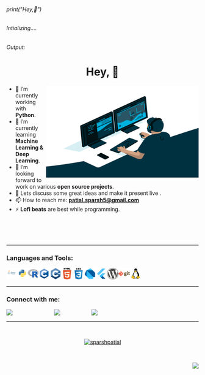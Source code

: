 ###### print("Hey,<coders/>👋")
###### Intializing....
###### Output:
###### <h1 align ="center"> Hey,<coders/> 👋</h1>

<a target="_blank">
  <img align="right" height="240" width="400" alt="GIF" src="https://github.com/sparshpatial/sparshpatial/blob/main/git.gif">
</a>

- 🔭 I’m currently working with <b>Python</b>.
- 🌱 I’m currently learning <b>Machine Learning & Deep Learning</b>.
- 💬 I’m looking forward to work on various <b>open source projects</b>.
- 👯 Lets discuss some  great ideas and make it present live .
- 📫 How to reach me: <b> patial.sparsh5@gmail.com</b>
- ⚡ <b>Lofi beats</b> are best while programming.

<br>
<br>
<br>
<hr style="border:1px white"> </hr>

### Languages and Tools:

<img align="left" alt="Java" width="28px" src="https://raw.githubusercontent.com/github/explore/78df643247d429f6cc873026c0622819ad797942/topics/java/java.png" />
<img align="left" alt="Python" width="28px" src="https://raw.githubusercontent.com/github/explore/78df643247d429f6cc873026c0622819ad797942/topics/python/python.png" />
<img align="left" alt="R Language" width="28px" src="https://raw.githubusercontent.com/github/explore/78df643247d429f6cc873026c0622819ad797942/topics/r/r.png" />
<img align="left" alt="C" width="30px" src="https://raw.githubusercontent.com/github/explore/78df643247d429f6cc873026c0622819ad797942/topics/c/c.png" />
<img align="left" alt="C++" width="30px" src="https://raw.githubusercontent.com/github/explore/78df643247d429f6cc873026c0622819ad797942/topics/cpp/cpp.png" />
<img align="left" alt="HTML5" width="30px" src="https://raw.githubusercontent.com/github/explore/80688e429a7d4ef2fca1e82350fe8e3517d3494d/topics/html/html.png" />
<img align="left" alt="CSS3" width="30px" src="https://raw.githubusercontent.com/github/explore/80688e429a7d4ef2fca1e82350fe8e3517d3494d/topics/css/css.png" />
<img align="left" alt="Dart" width="30px" src="https://raw.githubusercontent.com/github/explore/78df643247d429f6cc873026c0622819ad797942/topics/dart/dart.png" />
<img align="left" alt="Flutter" width="30px" src="https://raw.githubusercontent.com/github/explore/78df643247d429f6cc873026c0622819ad797942/topics/flutter/flutter.png" />
<img align="left" alt="WordPess" width="30px" src="https://raw.githubusercontent.com/github/explore/78df643247d429f6cc873026c0622819ad797942/topics/wordpress/wordpress.png" />
<img align="left" alt="Git" width=30px" src="https://raw.githubusercontent.com/github/explore/80688e429a7d4ef2fca1e82350fe8e3517d3494d/topics/git/git.png" />
<img align="left" alt="Linux" width="30px" src="https://raw.githubusercontent.com/github/explore/78df643247d429f6cc873026c0622819ad797942/topics/linux/linux.png" />
<br>
<br>
<hr style="border:1px white"> </hr>

### Connect with me:


<a href="https://www.linkedin.com/in/sparsh-patial-79b1041b8/">
  <img align="left" width="125px" src="https://img.shields.io/badge/LinkedIn-0077B5?style=for-the-badge&logo=linkedin&logoColor=white" />
</a>
<a href="mailto:patial.sparsh5@gmail.com ">
  <img align="left" width="98px" src="https://img.shields.io/badge/Gmail-D14836?style=for-the-badge&logo=gmail&logoColor=white" />
</a>
<a href="https://www.instagram.com/_sparsh.patial_/">
  <img align="left" width="135px" src="https://img.shields.io/badge/Instagram-E4405F?style=for-the-badge&logo=instagram&logoColor=white" />
</a>

<br>
<hr style="border:1px white"> </hr>
<br>

<p align="center">
<a href="https://github.com/sparshpatial">
<img height="250em" src="https://github-readme-streak-stats.herokuapp.com/?user=sparshpatial&theme=algolia" alt="sparshpatial"/>
</a>
</p>
</br>
<div align="right">

![](https://komarev.com/ghpvc/?username=sparshpatial)

</div>
                                                                                                                             
                                                                                                                              
                                                                                                                           





